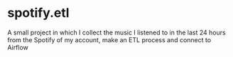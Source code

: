 # spotify.etl

A small project in which I collect the music I listened to in the last 24 hours from the Spotify of my account, make an ETL process and connect to Airflow
